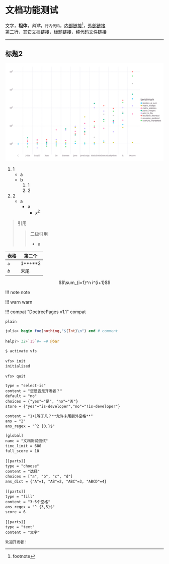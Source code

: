 # 文档功能测试
文字，**粗体**，*斜体*，`行内代码`，[内部链接](#标题2)[^1]，[外部链接](http://info.cern.ch/)\
第二行，[其它文档链接](about.md)，[标题链接](about.md#网站功能)，[纯代码文件链接](../lists/typetree1.6.txt#L20-L50)

---

## 标题2
![alt](../../assets/svg/benchmarks.svg)

1. 1
	* a
	* b
		1. 1
		2. 2
2. 2
	* a
		* a
			* $x^2$

> 引用
> > 二级引用
> > * a

| 表格 | 第二个 |
| --- | --- |
| `a` | 1**+**2 |
| $b$ | 末尾 |

$$\sum_{i=1}^n i^{i+1}$$

!!! note
	note

!!! warn
	warn

!!! compat "DoctreePages v1.1"
	compat

```plain
plain
```

```jl
julia> begin foo(nothing,"$(Int)\n") end # comment

help?> 32+`15`#= =# @bar
```

```shell
$ activate vfs

vfs> init
initialized

vfs> quit
```

```insert-setting
type = "select-is"
content = "您是否是开发者？"
default = "no"
choices = {"yes"="是", "no"="否"}
store = {"yes"="is-developer","no"="!is-developer"}
```

```insert-fill
content = "1+1等于几？**允许末尾额外空格**"
ans = "2"
ans_regex = "^2 {0,}$"
```

```insert-test
[global]
name = "文档测试测试"
time_limit = 600
full_score = 10

[[parts]]
type = "choose"
content = "选择"
choices = ["a", "b", "c", "d"]
ans_dict = {"A"=1, "AB"=2, "ABC"=3, "ABCD"=4}

[[parts]]
type = "fill"
content = "3~5个空格"
ans_regex = "^ {3,5}$"
score = 6

[[parts]]
type = "text"
content = "文字"
```

```is-developer
欢迎开发者！
```

[^1]: footnote
[^2]: 脚注2
